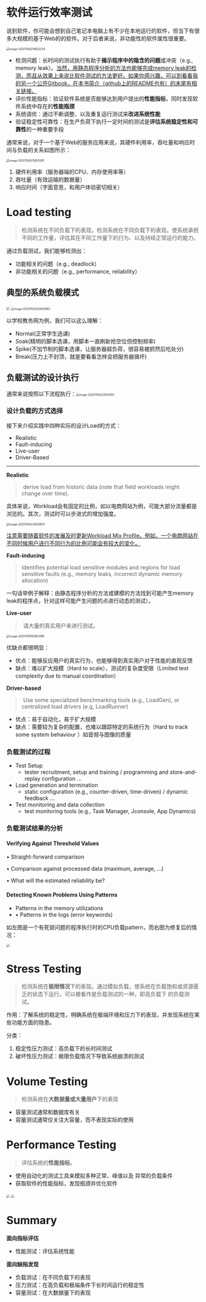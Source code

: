 # 软件运行效率测试

说到软件，你可能会想到自己笔记本电脑上有不少在本地运行的软件，但当下有很多大规模的基于Web的的软件。对于后者来说，非功能性的软件属性很重要。

<img src="04-01-efficiency-testing.assets/image-20201104210622334.png" alt="image-20201104210622334" style="zoom:50%;" />

-   检测问题：长时间的测试执行有助于**揭示程序中的隐含的问题**或冲突（e.g., memory leak）。<u>当然，用静态程序分析的方法也能够完成memory leak的检测，而且从效果上来说比软件测试的方法更好。如果你感兴趣，可以到看看我的另一个公开Gitbook，在本书简介（github上的README也有）的末尾有相关链接。</u>
-   评价性能指标：验证软件系统是否能够达到用户提出的**性能指标**，同时发现软件系统中存在的**性能瓶颈**
-   系统调优：通过不断调整、以及重复运行测试来**改进系统性能**
-   验证稳定性可靠性：在生产负荷下执行一定时间的测试是**评估系统稳定性和可靠性**的一种重要手段

 通常来说，对于一个基于Web的服务应用来说，其硬件利用率，吞吐量和响应时间与负载的关系如图所示：

<img src="04-01-efficiency-testing.assets/image-20201104215925261.png" alt="image-20201104215925261" style="zoom:50%;" />

1.  硬件利用率（服务器端的CPU、内存使用率等）
2.  吞吐量（有效运输的数据量）
3.  响应时间（字面意思，和用户体验密切相关）

# Load testing

>   ​	检测系统在不同负载下的表现。检测系统在不同负载下的表现。使系统承担不同的工作量，评估其在不同工作量下的行为、以及持续正常运行的能力。

通过负载测试，我们能够检测出：

-   功能相关的问题（e.g., deadlock）
-   非功能相关的问题（e.g., performance, reliability）

## 典型的系统负载模式

<img src="04-01-efficiency-testing.assets/image-20201104220654874.png" style="zoom:50%;" />



<img src="04-01-efficiency-testing.assets/image-20201104220830583.png" alt="image-20201104220830583" style="zoom:50%;" />

以学校教务网为例，我们可以这么理解：

-   Normal(正常学生选课)
-   Soak(精明的脚本选课，用脚本一直刷新抢空位但控制频率)
-   Spike(不加节制的脚本选课，让服务器超负荷，很容易被抓然后吃处分)
-   Break(压力上不封顶，就是要看看怎样会把服务器搞坏)

## 负载测试的设计执行

通常来说按照以下流程执行：<img src="04-01-efficiency-testing.assets/image-20201104221014450.png" alt="image-20201104221014450" style="zoom:50%;" />

### 设计负载的方式选择

接下来介绍实践中四种实际的设计Load的方式：

-   Realistic
-   Fault-inducing
-   Live-user
-   Driver-Based

---

**Realistic**

>   ​	derive load from historic data (note that field workloads might change over time).

具体来说，Workload会有固定的比例，如以电商网站为例，可能大部分流量都是浏览的。其次，测试时可以步进式的增加强度。

<img src="04-01-efficiency-testing.assets/image-20201104221830875.png" alt="image-20201104221830875" style="zoom:50%;" />

<u>注意需要随着软件的发展及时更新Workload Mix Profile。例如，一个电商网站在不同时候用户进行不同行为的比例可能会有较大的变化。</u>

**Fault-inducing**

>   Identifies potential load sensitive modules and regions for load sensitive faults  (e.g., memory leaks, incorrect dynamic memory allocation)

一句话举例子解释：由静态程序分析的方法或建模的方法找到可能产生memory leak的程序点，针对这样可能产生问题的点进行动态的测试）。

**Live-user**

>   ​	请大量的真实用户来进行测试。

<img src="04-01-efficiency-testing.assets/image-20201105163923186.png" alt="image-20201105163923186" style="zoom:50%;" />

优缺点都很明显：

-   优点：能够反应用户的真实行为，也能够得到真实用户对于性能的直观反馈
-   缺点：难以扩大规模（Hard to scale），测试的复杂度受限（Limited test complexity due to manual coordination）

**Driver-based**

>   ​	 Use some specialized benchmarking tools (e.g., LoadGen), or centralized load drivers (e.g, LoadRunner)

-   优点：易于自动化，易于扩大规模
-   缺点：需要较为复杂的配置，也难以跟踪特定的系统行为（Hard to track some system behaviour ）如音频与图像的质量

### 负载测试的过程

-   Test Setup
    -   tester recruitment, setup and training / programming and store-and-replay configuration …
-   Load generation and termination
    -   static configuration (e.g., counter-driven, time-driven) / dynamic feedback …
-   Test monitoring and data collection
    -   test monitoring tools (e.g., Task Manager, Jconsole, App Dynamics)

### 负载测试结果的分析

#### Verifying Against Threshold Values

• Straight-forward comparison

• Comparison against processed data (maximum, 
average, …)

• What will the estimated reliability be?

#### Detecting Known Problems Using Patterns

-   Patterns in the memory utilizations
-   • Patterns in the logs (error keywords)

如左图是一个有死锁问题的程序执行时的CPU负载pattern，而右图为修复后的情况：

<img src="04-01-efficiency-testing.assets/image-20201116103313566.png"  style="zoom:50%;" />

# Stress Testing

>   检测系统在**极限情况**下的表现。通过模拟负载，使系统在负载饱和或资源匮乏的状态下运行。可以被看作是负载测试的一种，即高负载下
>   的负载测试。

作用：了解系统的稳定性，明确系统在极端环境和压力下的表现，并发现系统在某些功能方面的隐患。

分类：

1.  稳定性压力测试：高负载下的长时间测试
2.  破坏性压力测试：极限负载情况下导致系统崩溃的测试

# Volume Testing

>   检测系统在**大数据量或大量用户**下的表现

-   容量测试通常和数据库有关
-   容量测试通常仅关注大容量，而不表现实际的使用

# Performance Testing

>   评估系统的**性能指标**。

-   使用自动化的测试工具来模拟多种正常、峰值以及
    异常的负载条件
-   获取软件的性能指标，发现瓶颈并优化软件

<img src="04-01-efficiency-testing.assets/image-20201116104023090.png" style="zoom:50%;" />

<img src="04-01-efficiency-testing.assets/image-20201116104053203.png" style="zoom:50%;" />



# Summary

**面向指标评估**

-   性能测试：评估系统性能

**面向缺陷发现**

-   负载测试：在不同负载下的表现
-   压力测试：在高负载和极端条件下长时间运行的稳定性
-   容量测试：在大数据量下的表现